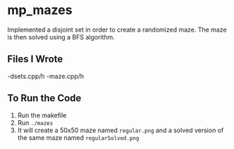 # mp_mazes
Implemented a disjoint set in order to create a randomized maze. The maze is then solved using a BFS algorithm.

## Files I Wrote
-dsets.cpp/h
-maze.cpp/h

## To Run the Code
1. Run the makefile
2. Run ```./mazes```
3. It will create a 50x50 maze named ```regular.png``` and a solved version of the same maze named ```regularSolved.png```
